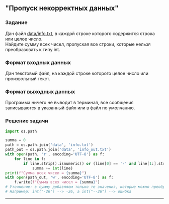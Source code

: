 ## "Пропуск некорректных данных"

### Задание

Дан файл [data/info.txt](data/info.txt), в каждой строке которого содержится строка или целое число. \
Найдите сумму всех чисел, пропуская все строки, которые нельзя преобразовать к типу int.

### Формат входных данных

Дан текстовый файл, на каждой строке которого целое число или произвольный текст.

### Формат выходных данных

Программа ничего не выводит в терминал, все сообщения записываются в указанный файл или в файл по умолчанию.

### Решение задачи

```python
import os.path

summa = 0
path = os.path.join('data', 'info.txt')
path_out = os.path.join('data', 'info_out.txt')
with open(path, 'r', encoding='UTF-8') as f:
    for line in f:
        if line.strip().isnumeric() or (line[0] == '-' and line[1:].strip().isdigit()):
            summa += int(line)
print(f"Сумма всех чисел = {summa}")
with open(path_out, 'w', encoding='UTF-8') as f:
    f.write(f"Сумма всех чисел = {summa}")
# Уточнение: в сумму добавляем только те значения, которые можно преобразовать к int'у
# Например: int("-26") --> -26, а int("--26") --> ошибка
```

---
